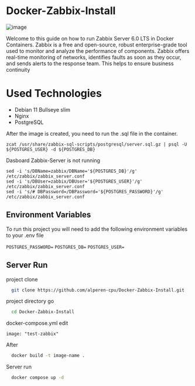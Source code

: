 # Docker-Zabbix-Install

![image](https://user-images.githubusercontent.com/85456369/207133203-29794065-1dfe-4461-a38f-f3fc74528bef.png)

Welcome to this guide on how to run Zabbix Server 6.0 LTS in Docker Containers. Zabbix is a free and open-source, robust enterprise-grade tool used to monitor and analyze the performance of components. Zabbix offers real-time monitoring of networks, identifies faults as soon as they occur, and sends alerts to the response team. This helps to ensure business continuity


# Used Technologies

- Debian 11 Bullseye slim
- Nginx
- PostgreSQL

After the image is created, you need to run the .sql file in the container.

  ```
  zcat /usr/share/zabbix-sql-scripts/postgresql/server.sql.gz | psql -U ${POSTGRES_USER} -d ${POSTGRES_DB}
  ```
 Dasboard Zabbix-Server is not running
 
```sed -i 's/DBName=zabbix/DBName='${POSTGRES_DB}'/g' /etc/zabbix/zabbix_server.conf```<br>
```sed -i 's/DBUser=zabbix/DBUser='${POSTGRES_USER}'/g' /etc/zabbix/zabbix_server.conf```<br>
```sed -i 's/# DBPassword=/DBPassword='${POSTGRES_PASSWORD}'/g' /etc/zabbix/zabbix_server.conf```

## Environment Variables

To run this project you will need to add the following environment variables to your .env file

`POSTGRES_PASSWORD=`
`POSTGRES_DB=`
`POSTGRES_USER=`




  
## Server Run

project clone

```bash
  git clone https://github.com/alperen-cpu/Docker-Zabbix-Install.git
```

project directory go

```bash
  cd Docker-Zabbix-Install
```

docker-compose.yml edit
```
image: "test-zabbix"
```

After
```bash
  docker build -t image-name .
```

Server run

```bash
  docker compose up -d
```

  
